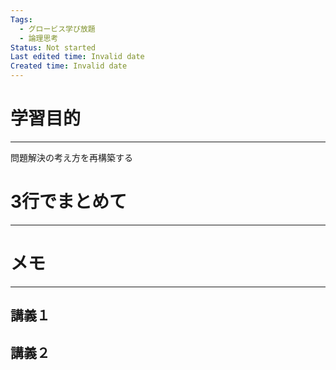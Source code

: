 ```yaml
---
Tags:
  - グロービス学び放題
  - 論理思考
Status: Not started
Last edited time: Invalid date
Created time: Invalid date
---
```

# 学習目的

---

問題解決の考え方を再構築する

# 3行でまとめて

---

  

# メモ

---

  

## 講義１

  

## 講義２